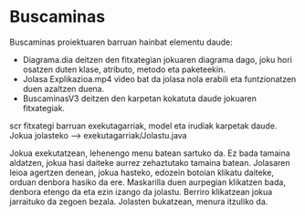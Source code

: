 # Buscaminas
Buscaminas proiektuaren barruan hainbat elementu daude:
  - Diagrama.dia deitzen den fitxategian jokuaren diagrama dago, joku hori osatzen duten klase, atributo, metodo eta paketeekin.
  - Jolasa Explikazioa.mp4 video bat da jolasa nola erabili eta funtzionatzen duen azaltzen duena.
  - BuscaminasV3 deitzen den karpetan kokatuta daude jokuaren fitxategiak.

scr fitxategi barruan exekutagarriak, model eta irudiak karpetak daude. 
Jokua jolasteko --> exekutagarriak/Jolastu.java 

Jokua exekutatzean, lehenengo menu batean sartuko da. Ez bada tamaina aldatzen, jokua hasi daiteke aurrez zehaztutako tamaina batean.
Jolasaren leioa agertzen denean, jokua hasteko, edozein botoian klikatu daiteke, orduan denbora hasiko da ere. 
Maskarilla duen aurpegian klikatzen bada, denbora etengo da eta ezin izango da jolastu. Berriro klikatzean jokua jarraituko da zegoen bezala.
Jolasten bukatzean, menura itzuliko da.
